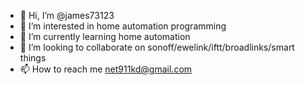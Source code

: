 - 👋 Hi, I’m @james73123
- 👀 I’m interested in home automation programming 
- 🌱 I’m currently learning home automation
- 💞️ I’m looking to collaborate on sonoff/ewelink/iftt/broadlinks/smart things
- 📫 How to reach me net911kd@gmail.com

<!---
james73123/james73123 is a ✨ special ✨ repository because its `README.md` (this file) appears on your GitHub profile.
You can click the Preview link to take a look at your changes.
--->
